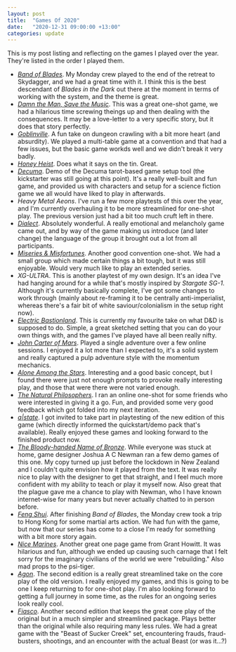 ```yaml
---
layout: post
title:  "Games Of 2020"
date:   "2020-12-31 09:00:00 +13:00"
categories: update
---
```

This is my post listing and reflecting on the games I played over the year. They're listed in the order I played them.

* [_Band of Blades_](https://www.evilhat.com/home/band-of-blades/). My Monday crew played to the end of the retreat to Skydagger, and we had a great time with it. I think this is the best descendant of _Blades in the Dark_ out there at the moment in terms of working with the system, and the theme is great.
* [_Damn the Man, Save the Music_](https://turtlebun.com/collections/frontpage/products/damn-the-man-save-the-music). This was a great one-shot game, we had a hilarious time screwing theings up and then dealing with the consequences. It may be a love-letter to a very specific story, but it does that story perfectly.
* [_Goblinville_](https://narrativedynamicspress.com/collections/frontpage/products/goblinville-rules-of-play). A fun take on dungeon crawling with a bit more heart (and absurdity). We played a multi-table game at a convention and that had a few issues, but the basic game workds well and we didn't break it very badly.
* [_Honey Heist_](https://rowanrookanddecard.com/product/honey-heist/). Does what it says on the tin. Great.
* [_Decuma_](http://goldenlassogames.com/decuma). Demo of the Decuma tarot-based game setup tool (the kickstarter was still going at this point). It's a really well-built and fun game, and provided us with characters and setup for a science fiction game we all would have liked to play in afterwards. 
* _Heavy Metal Aeons_. I've run a few more playtests of this over the year, and I'm currently overhauling it to be more streamlined for one-shot play. The previous version just had a bit too much cruft left in there. 
* [_Dialect_](https://thornygames.com/pages/dialect). Absolutely wonderful. A really emotional and melancholy game came out, and by way of the game making us introduce (and later change) the language of the group it brought out a lot from all participants. 
* [_Miseries & Misfortunes_](https://www.burningwheel.com/miseries-misfortunes/). Another good convention one-shot. We had a small group which made certain things a bit tough, but it was still enjoyable. Would very much like to play an extended series.
* _XG-ULTRA_. This is another playtest of my own design. It's an idea I've had hanging around for a while that's mostly inspired by *Stargate SG-1*. Although it's currently basically complete, I've got some changes to work through (mainly about re-framing it to be centrally anti-imperialist, whereas there's a fair bit of white saviour/colonialism in the setup right now). 
* [_Electric Bastionland_](https://www.bastionland.com/). This is currently my favourite take on what D&D is supposed to do. Simple, a great sketched setting that you can do your own things with, and the games I've played have all been really nifty. 
* [_John Carter of Mars_](https://www.modiphius.com/john-carter.html). Played a single adventure over a few online sessions. I enjoyed it a lot more than I expected to, it's a solid system and really captured a pulp adventure style with the momentum mechanics.
* [_Alone Among the Stars_](https://noroadhome.itch.io/alone-among-the-stars). Interesting and a good basic concept, but I found there were just not enough prompts to provoke really interesting play, and those that were there were not varied enough. 
* [_The Natural Philosophers_](https://genericgames.itch.io/the-natural-philosophers). I ran an online one-shot for some friends who were interested in giving it a go. Fun, and provided some very good feedback which got folded into my next iteration.
* [_a\|state_](https://www.drivethrurpg.com/product/330791/astate-NicelyDone). I got invited to take part in playtesting of the new edition of this game (which directly informed the quickstart/demo pack that's available). Really enjoyed these games and looking forward to the finished product now.
* [_The Bloody-handed Name of Bronze_](https://glyphpress.com/talk/product-category/bloody-bronze). While everyone was stuck at home, game designer Joshua A C Newman ran a few demo games of this one. My copy turned up just before the lockdown in New Zealand and I couldn't quite envision how it played from the text. It was really nice to play with the designer to get that straight, and I feel much more confident with my ability to teach or play it myself now. Also great that the plague gave me a chance to play with Newman, who I have known internet-wise for many years but never actually chatted to in person before.
* [_Feng Shui_](https://www.atlas-games.com/product_tables/AG4020/). After finishing _Band of Blades_, the Monday crew took a trip to Hong Kong for some martial arts action. We had fun with the game, but now that our series has come to a close I'm ready for something with a bit more story again.
* [_Nice Marines_](https://rowanrookanddecard.com/product/nice-marines/). Another great one page game from Grant Howitt. It was hilarious and fun, although we ended up causing such carnage that I felt sorry for the imaginary civilians of the world we were "rebuilding." Also mad props to the psi-tiger.
* [_Agon_](https://www.evilhat.com/home/agon/). The second edition is a really great streamlined take on the core play of the old version. I really enjoyed my games, and this is going to be one I keep returning to for one-shot play. I'm also looking forward to getting a full journey in some time, as the rules for an ongoing series look really cool.
* [_Fiasco_](https://bullypulpitgames.com/games/fiasco/). Another second edition that keeps the great core play of the original but in a much simpler and streamlined package. Plays better than the original while also requiring many less rules. We had a great game with the "Beast of Sucker Creek" set, encountering frauds, fraud-busters, shootings, and an encounter with the actual Beast (or was it...?)

